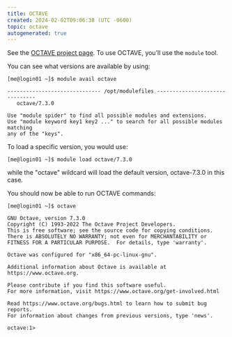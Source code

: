 ```yaml
---
title: OCTAVE
created: 2024-02-02T09:06:38 (UTC -0600)
topic: octave
autogenerated: true
---
```

<!-- This file was automatically generated. To edit, modify software_packages.yml . -->
See the [OCTAVE project page](https://www.gnu.org/software/octave/index). To use OCTAVE, you’ll use the `module` tool.

You can see what versions are available by using:
```
[me@login01 ~]$ module avail octave

------------------------------ /opt/modulefiles -------------------------------
   octave/7.3.0

Use "module spider" to find all possible modules and extensions.
Use "module keyword key1 key2 ..." to search for all possible modules matching
any of the "keys".
```

To load a specific version, you would use:
```
[me@login01 ~]$ module load octave/7.3.0
```

while the "octave" wildcard will load the default version, octave-7.3.0 in this case.

You should now be able to run OCTAVE commands:
```
[me@login01 ~]$ octave
```
```
GNU Octave, version 7.3.0
Copyright (C) 1993-2022 The Octave Project Developers.
This is free software; see the source code for copying conditions.
There is ABSOLUTELY NO WARRANTY; not even for MERCHANTABILITY or
FITNESS FOR A PARTICULAR PURPOSE.  For details, type 'warranty'.

Octave was configured for "x86_64-pc-linux-gnu".

Additional information about Octave is available at https://www.octave.org.

Please contribute if you find this software useful.
For more information, visit https://www.octave.org/get-involved.html

Read https://www.octave.org/bugs.html to learn how to submit bug reports.
For information about changes from previous versions, type 'news'.

octave:1>
```
